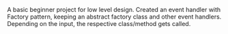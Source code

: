 A basic beginner project for low level design. 
Created an event handler with Factory pattern, keeping an abstract factory class and other event handlers.
Depending on the input, the respective class/method gets called.
